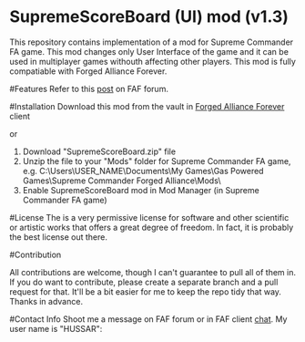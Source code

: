 # SupremeScoreBoard (UI) mod (v1.3)

This repository contains implementation of a mod for Supreme Commander FA game. This mod changes only User Interface of the game and it can be used in multiplayer games withouth affecting other players. This mod is fully compatiable with Forged Alliance Forever.

#Features
Refer to this <a href="http://forums.faforever.com/viewtopic.php?f=41&t=10887" target="_blank">post</a> on FAF forum.  

#Installation
Download this mod from the vault in <a href="http://www.faforever.com/downloads/#.VrY6vPkrIQ8" target="_blank">Forged Alliance Forever</a> client

or

1. Download "SupremeScoreBoard.zip" file 
2. Unzip the file to your "Mods" folder for Supreme Commander FA game, e.g.
C:\Users\USER_NAME\Documents\My Games\Gas Powered Games\Supreme Commander Forged Alliance\Mods\
3. Enable SupremeScoreBoard mod in Mod Manager (in Supreme Commander FA game)

#License
The  is a very permissive license for software and other scientific or artistic works that offers a great degree of freedom. In fact, it is probably the best license out there. 

#Contribution

All contributions are welcome, though I can't guarantee to pull all of them in. If you do want to contribute, please create a separate branch and a pull request for that. It'll be a bit easier for me to keep the repo tidy that way.
Thanks in advance.

#Contact Info
Shoot me a message on FAF forum or in FAF client <a href="http://forums.faforever.com/memberlist.php?mode=viewprofile&u=9827" target="_blank">chat</a>. My user name is "HUSSAR":


